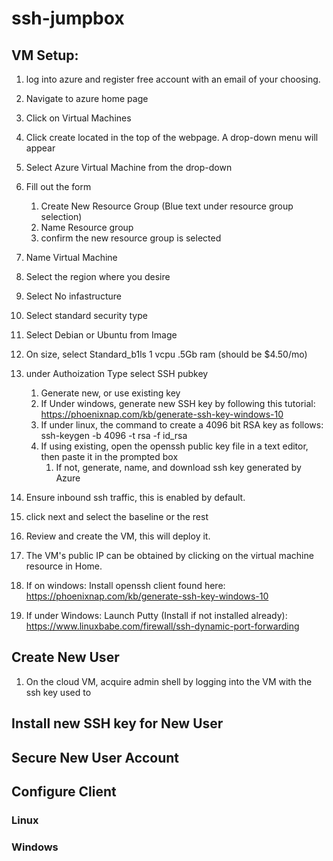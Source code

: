 # ssh-jumpbox

## VM Setup:

1) log into azure and register free account with an email of your
choosing.

2) Navigate to azure home page
3) Click on Virtual Machines
4) Click create located in the top of the webpage. A drop-down menu will appear
5) Select Azure Virtual Machine from the drop-down
6) Fill out the form
   1) Create New Resource Group (Blue text under resource group selection)
   2) Name Resource group
   3) confirm the new resource group is selected
7) Name Virtual Machine
8) Select the region where you desire
9) Select No infastructure
10) Select standard security type
11) Select Debian or Ubuntu from Image
12) On size, select Standard_b1ls 1 vcpu .5Gb ram (should be $4.50/mo)
13) under Authoization Type select SSH pubkey
    1) Generate new, or use existing key
    2) If Under windows, generate new SSH key by following this tutorial: https://phoenixnap.com/kb/generate-ssh-key-windows-10
    3) If under linux, the command to create a 4096 bit RSA key as follows: ssh-keygen -b 4096 -t rsa -f id_rsa
    4) If using existing, open the openssh public key file in a text
       editor, then paste it in the prompted box
       1) If not, generate, name, and download ssh key generated by Azure
14) Ensure inbound ssh traffic, this is enabled by default.
15) click next and select the baseline or the rest
16) Review and create the VM, this will deploy it.
17) The VM's public IP can be obtained by clicking on the virtual machine resource in Home.

18) If on windows: Install openssh client found here: https://phoenixnap.com/kb/generate-ssh-key-windows-10
19) If under Windows: Launch Putty (Install if not installed already): https://www.linuxbabe.com/firewall/ssh-dynamic-port-forwarding

## Create New User
1) On the cloud VM, acquire admin shell by logging into the VM with the ssh key used to

## Install new SSH key for New User 


## Secure New User Account


## Configure Client

### Linux


### Windows

